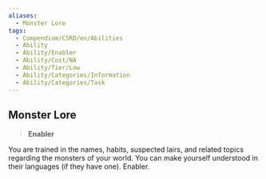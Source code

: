 ```yaml
---
aliases:
  - Monster Lore
tags:
  - Compendium/CSRD/en/Abilities
  - Ability
  - Ability/Enabler
  - Ability/Cost/NA
  - Ability/Tier/Low
  - Ability/Categories/Information
  - Ability/Categories/Task
---
```

    
      
## Monster Lore      
>**Enabler**    
      
You are trained in the names, habits, suspected lairs, and related topics regarding the monsters of your world. You can make yourself understood in their languages (if they have one). Enabler.